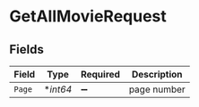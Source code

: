 # GetAllMovieRequest


## Fields

| Field              | Type               | Required           | Description        |
| ------------------ | ------------------ | ------------------ | ------------------ |
| `Page`             | **int64*           | :heavy_minus_sign: | page number        |